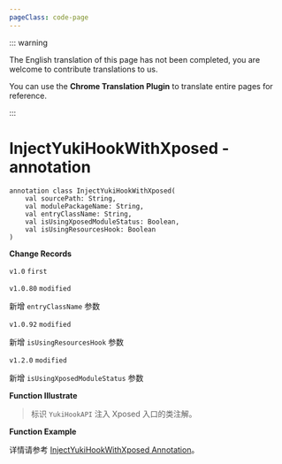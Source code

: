 ```yaml
---
pageClass: code-page
---
```


::: warning

The English translation of this page has not been completed, you are welcome to contribute translations to us.

You can use the **Chrome Translation Plugin** to translate entire pages for reference.

:::

# InjectYukiHookWithXposed <span class="symbol">- annotation</span>

```kotlin:no-line-numbers
annotation class InjectYukiHookWithXposed(
    val sourcePath: String,
    val modulePackageName: String,
    val entryClassName: String,
    val isUsingXposedModuleStatus: Boolean,
    val isUsingResourcesHook: Boolean
)
```

**Change Records**

`v1.0` `first`

`v1.0.80` `modified`

新增 `entryClassName` 参数

`v1.0.92` `modified`

新增 `isUsingResourcesHook` 参数

`v1.2.0` `modified`

新增 `isUsingXposedModuleStatus` 参数

**Function Illustrate**

> 标识 `YukiHookAPI` 注入 Xposed 入口的类注解。

**Function Example**

详情请参考 [InjectYukiHookWithXposed Annotation](../../../../../../../config/xposed-using#injectyukihookwithxposed-annotation)。